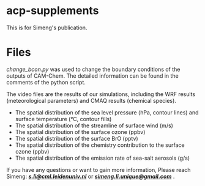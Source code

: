 # acp-supplements
This is for Simeng's publication. 

# Files
*change_bcon.py* was used to change the boundary conditions of the outputs of CAM-Chem. 
The detailed information can be found in the comments of the python script.

The video files are the results of our simulations, including the WRF results (meteorological parameters)
and CMAQ results (chemical species).

* The spatial distribution of the sea level pressure (hPa, contour lines) and surface temperature (&deg;C, contour fills)
* The spatial distribution of the streamline of surface wind (m/s) 
* The spatial distribution of the surface ozone (ppbv)
* The spatial distribution of the surface BrO (pptv)
* The spatial distribution of the chemistry contribution to the surface ozone (ppbv)
* The spatial distribution of the emission rate of sea-salt aerosols (g/s)

If you have any questions or want to gain more information, 
Please reach Simeng: ***s.li@cml.leidenuniv.nl*** or ***simeng.li.unique@gmail.com*** .
